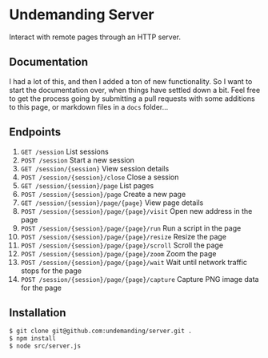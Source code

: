 # Undemanding Server

Interact with remote pages through an HTTP server.

## Documentation

I had a lot of this, and then I added a ton of new functionality. So I want to start the documentation over, when things have settled down a bit. Feel free to get the process going by submitting a pull requests with some additions to this page, or markdown files in a `docs` folder...

## Endpoints

1. `GET /session` List sessions
2. `POST /session` Start a new session
3. `GET /session/{session}` View session details
4. `POST /session/{session}/close` Close a session
5. `GET /session/{session}/page` List pages
6. `POST /session/{session}/page` Create a new page
7. `GET /session/{session}/page/{page}` View page details
8. `POST /session/{session}/page/{page}/visit` Open new address in the page
9. `POST /session/{session}/page/{page}/run` Run a script in the page
10. `POST /session/{session}/page/{page}/resize` Resize the page
11. `POST /session/{session}/page/{page}/scroll` Scroll the page
12. `POST /session/{session}/page/{page}/zoom` Zoom the page
13. `POST /session/{session}/page/{page}/wait` Wait until network traffic stops for the page
14. `POST /session/{session}/page/{page}/capture` Capture PNG image data for the page

## Installation

```sh
$ git clone git@github.com:undemanding/server.git .
$ npm install
$ node src/server.js
```

